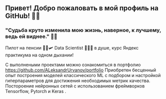 ## Привет! Добро пожаловать в мой профиль на GitHub! 👋🏻

### "Судьба круто изменила мою жизнь, наверное, к лучшему, ведь ей виднее." 🤞🏻

Пилот на пенсии 👨‍✈🛩️  Data Scientist 👨🏼‍💻 в душе, курс Яндекс практикума на одном дыхании! 

С выполнеными проектами можно ознакомиться в портфолио https://github.com/ALeksandrUrvanov/portfolio
Приобретен бесценный опыт построения моделей классического ML с подбором и настройкой гиперпараметров для достижения необходимых метрик качества.
 Постороение нейронных сетей с использованием фреймворков Tensorflow, Pytorch и Keras .




